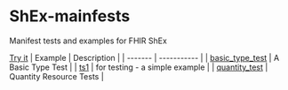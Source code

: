 # ShEx-mainfests
Manifest tests and examples for FHIR ShEx
 
[Try it](fhircat.github.io/FHIR-ShEx-manifests/-fhir-constraints.yaml)
| Example | Description |
| ------- | ----------- |
| [basic_type_test](http://shex.io/webapps/shex.js/doc/shex-simple?manifestURL=https://semantix.github.io/shex-manifests/basic_type_test/basic_type_test.yaml) | A Basic Type Test |
| [ts1](http://shex.io/webapps/shex.js/doc/shex-simple?manifestURL=https://semantix.github.io/shex-manifests/ts1/ts1.yaml) | for testing - a simple example |
| [quantity_test](http://shex.io/webapps/shex.js/doc/shex-simple?manifestURL=https://semantix.github.io/shex-manifests/quantity_test/quantity_test.yaml) | Quantity Resource Tests |
